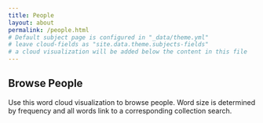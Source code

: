 ```yaml
---
title: People
layout: about
permalink: /people.html
# Default subject page is configured in "_data/theme.yml"
# leave cloud-fields as "site.data.theme.subjects-fields"
# a cloud visualization will be added below the content in this file
---
```


## Browse People

Use this word cloud visualization to browse people.
Word size is determined by frequency and all words link to a corresponding collection search.

